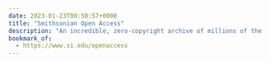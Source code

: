 ```yaml
---
date: 2023-01-23T00:50:57+0000
title: "Smithsonian Open Access"
description: "An incredible, zero-copyright archive of millions of the Smithsonian’s images available for all to download and use."
bookmark_of:
  - https://www.si.edu/openaccess
---
```

